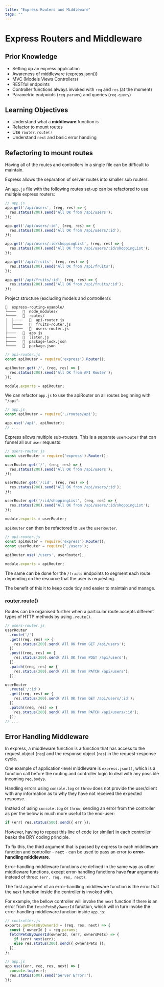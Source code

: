 ```yaml
---
title: "Express Routers and Middleware"
tags: ""
---
```

# Express Routers and Middleware

## Prior Knowledge

-   Setting up an express application
-   Awareness of middleware (express.json())
-   MVC (Models Views Controllers)
-   RESTful endpoints
-   Controller functions always invoked with `req` and `res` (at the moment)
-   Parametric endpoints (`req.params`) and queries (`req.query`)

## Learning Objectives

-   Understand what a **middleware** function is
-   Refactor to mount routes
-   Use `router.route()`
-   Understand `next` and basic error handling

## Refactoring to mount routes

Having all of the routes and controllers in a single file can be difficult to maintain.

Express allows the separation of server routes into smaller sub routers.

An `app.js` file with the following routes set-up can be refactored to use multiple express routers:

```js
// app.js
app.get('/api/users', (req, res) => {
  res.status(200).send('All OK from /api/users');
});

app.get('/api/users/:id', (req, res) => {
  res.status(200).send('All OK from /api/users/:id');
});

app.get('/api/users/:id/shoppingList', (req, res) => {
  res.status(200).send('All OK from /api/users/:id/shoppingList');
});

app.get('/api/fruits', (req, res) => {
  res.status(200).send('All OK from /api/fruits');
});

app.get('/api/fruits/:id', (req, res) => {
  res.status(200).send('All OK from /api/fruits/:id');
});
```

Project structure (excluding models and controllers):

      express-routing-example/
    └────     node_modules/
    └────     routes/
    │  ├────     api-router.js
    │  ├────     fruits-router.js
    │  └────     users-router.js
    ├────     app.js
    ├────     listen.js
    ├────     package-lock.json
    └────     package.json

```js
// api-router.js
const apiRouter = require('express').Router();

apiRouter.get('/', (req, res) => {
  res.status(200).send('All OK from API Router');
});

module.exports = apiRouter;
```

We can refactor `app.js` to use the apiRouter on all routes beginning with `"/api"`:

```js
// app.js
const apiRouter = require('./routes/api');

app.use('/api', apiRouter);
// ...
```

Express allows multiple sub-routers. This is a separate `userRouter` that can funnel all our `user` requests:

```js
// users-router.js
const userRouter = require('express').Router();

userRouter.get('/', (req, res) => {
  res.status(200).send('All OK from /api/users');
});

userRouter.get('/:id', (req, res) => {
  res.status(200).send('All OK from /api/users/:id');
});

userRouter.get('/:id/shoppingList', (req, res) => {
  res.status(200).send('All OK from /api/users/:id/shoppingList');
});

module.exports = userRouter;
```

`apiRouter` can then be refactored to `use` the `userRouter`.

```js
// api-router.js
const apiRouter = require('express').Router();
const userRouter = require('./users');

apiRouter.use('/users', userRouter);

module.exports = apiRouter;
```

The same can be done for the `/fruits` endpoints to segment each route depending on the resource that the user is requesting.

The benefit of this it to keep code tidy and easier to maintain and manage.

### router.route()

Routes can be organised further when a particular route accepts different types of HTTP methods by using `.route()`.

```js
// users-router.js
userRouter
  .route('/')
  .get((req, res) => {
    res.status(200).send('All OK from GET /api/users');
  })
  .post((req, res) => {
    res.status(200).send('All OK from POST /api/users');
  })
  .patch((req, res) => {
    res.status(200).send('All OK from PATCH /api/users');
  });

userRouter
  .route('/:id')
  .get((req, res) => {
    res.status(200).send('All OK from GET /api/users/:id');
  })
  .patch((req, res) => {
    res.status(200).send('All OK from PATCH /api/users/:id');
  });
// ...
```

## Error Handling Middleware

In express, a middleware function is a function that has access to the request object (`req`) and the response object (`res`) in the request-response cycle.

One example of application-level middleware is `express.json()`, which is a function call before the routing and controller logic to deal with any possible incoming `req.body`s.

Handling errors using `console.log` or `throw` does not provide the user/client with any information as to why they have not received the expected response.

Instead of using `console.log` or `throw`, sending an error from the controller as per the below is much more useful to the end-user:

```js
if (err) res.status(500).send({ err });
```

However, having to repeat this line of code (or similar) in each controller beaks the DRY coding principle.

To fix this, the third argument that is passed by express to each middleware function and controller - **`next`** - can be used to pass an error to **error-handling middleware**.

Error-handling middleware functions are defined in the same way as other middleware functions, except error-handling functions have **four** arguments instead of three: `(err, req, res, next)`.

The first argument of an error-handling middleware function is the error that the `next` function inside the controller is invoked with.

For example, the bellow controller will invoke the `next` function if there is an error from the `fetchPetsByOwnerId` function, which will in turn invoke the error-handling middleware function inside `app.js`:

```js
// controller.js
exports.getPetsByOwnerId = (req, res, next) => {
  const { ownerId } = req.params;
  fetchPetsByOwnerId(ownerId, (err, ownersPets) => {
    if (err) next(err);
    else res.status(200).send({ ownersPets });
  });
};

// app.js
app.use((err, req, res, next) => {
  console.log(err);
  res.status(500).send('Server Error!');
});
```
